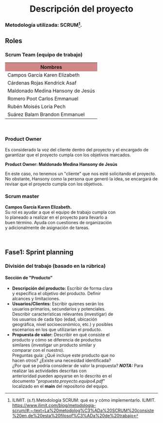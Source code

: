 <div>
   <center>
      <h1>Descripción del proyecto</h1>
   </center>
</div>
<div>
  
  ### Metodología utilizada: SCRUM[^1].
  ## Roles
  ### Scrum Team (equipo de trabajo)
<table align=center>  
   <tr>  
      <th bgcolor="#D18888" >Nombres</th>  
   </tr> 
    <tr>  
      <td>Campos García Karen Elizabeth</td>  
   </tr> 
   <tr>  
      <td>Cárdenas Rojas Kendrick Asaf</td>  
   </tr> 
    <tr>  
      <td>Maldonado Medina Hansony de Jesús</td>  
   </tr> 
    <tr>  
      <td>Romero Poot Carlos Emmanuel</td>  
   </tr> 
     <tr>  
      <td>Rubén Moisés Loria Pech</td>  
   </tr> 
    <tr>  
      <td>Suárez Balam Brandon Emmanuel</td>  
   </tr> 
 </table>
<br>

### Product Owner 
<p>Es considerado la voz del cliente dentro del proyecto y  el encargado de garantizar que el proyecto cumpla con los objetivos marcados. </p>
<p><strong>Product Owner: Maldonado Medina Hansony de Jesús </strong><br>

<p>En este caso, no tenemos un "cliente" que nos esté solicitando el proyecto. No obstante, Hansony como la persona que generó la idea, se encargará de revisar que el proyecto cumpla con los objetivos.  </p>

### Scrum master
<p><strong>Campos García Karen Elizabeth.</strong><br>
Su rol es ayudar a que el equipo de trabajo cumpla con<br>lo planeado a realizar en el proyecto para llevarlo a<br>buen término. Ayuda con cuestiones de organización<br> y adicionalmente de asignación de tareas.</p>
 
<br>

## Fase1: Sprint planning
### División del trabajo (basado en la rúbrica)

#### Sección de "Producto"

 - **Descripción del producto:** Escribir de forma clara<br> y específica el objetivo del producto. Definir <br> alcances y limitaciones. <br> 
 - **Usuarios/Clientes:** Escribir quienes serán los<br> usuarios primarios, secundarios y potenciales. <br> Describir características relevantes (investigar) de <br> los usuarios de cada tipo (edad,  ubicación <br> geográfica, nivel socioeconómico, etc.)  y posibles <br> escenarios en los que utilizarían el producto. 
 - **Propuesta de valor:** Describir en qué consiste el <br>producto y cómo se diferencia  de productos <br>similares (investigar un producto similar y <br>comparar con el nuestro). <br>Preguntas guía: ¿Qué incluye este producto que no <br>hacen otros? ¿Existe una necesidad identificada? <br>¿Por qué se podría considerar de valor la propuesta?
 ***NOTA:***  Para realizar las actividades descritas con <br>anterioridad pueden apoyarse en lo descrito en el <br>documento "*propuesta.proyecto.equipo4.pdf*"  <br>localizado en el **main** del repositorio del equipo.


 

[^1]: ILIMIT. (s.f).Metodología SCRUM: qué es y cómo implementarlo. ILIMIT. https://www.ilimit.com/blog/metodologia-scrum/#:~:text=La%20metodolog%C3%ADa%20SCRUM%20consiste%20en,de%20esta%20filosof%C3%ADa%20de%20trabajo

<!--stackedit_data:
eyJoaXN0b3J5IjpbLTY2MDY3ODE0NywyMDQ4MTMzNDg3LC05Nz
gyNDE3M119
-->
